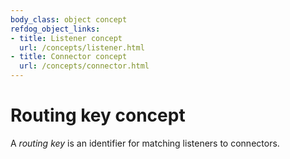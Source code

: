 ```yaml
---
body_class: object concept
refdog_object_links:
- title: Listener concept
  url: /concepts/listener.html
- title: Connector concept
  url: /concepts/connector.html
---
```


# Routing key concept

<section>

A _routing key_ is an identifier for matching listeners to
connectors.

</section>
